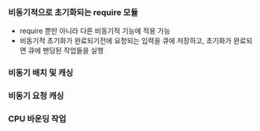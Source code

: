 ### 비동기적으로 초기화되는 require 모듈
* require 뿐만 아니라 다른 비동기적 기능에 적용 가능
* 비동기적 초기화가 완료되기전에 요청되는 입력을 큐에 저장하고, 초기화가 완료되면 큐에 팬딩된 작업들을 실행

### 비동기 배치 및 캐싱
### 비동기 요청 캐싱
### CPU 바운딩 작업 
